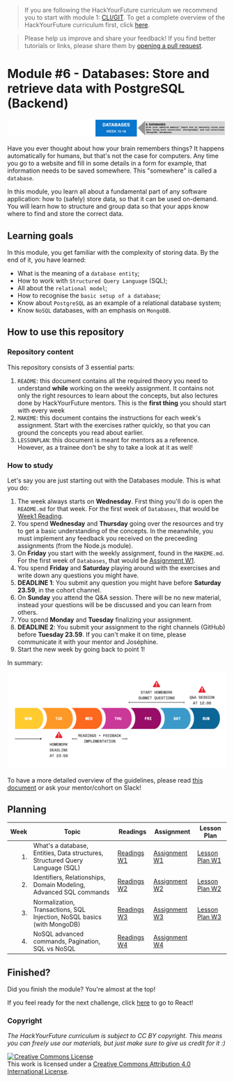 > If you are following the HackYourFuture curriculum we recommend you to start with module
> 1: [CLI/GIT](https://github.com/HackYourFuture/CLI-Git). To get a complete overview of the HackYourFuture
> curriculum first, click [here](https://github.com/HackYourFuture/curriculum).

> Please help us improve and share your feedback! If you find better tutorials or links, please share them
> by [opening a pull request](https://github.com/HackYourFuture/databases/pulls).

# Module #6 - Databases: Store and retrieve data with PostgreSQL (Backend)

![Databases](./assets/databases.png)

Have you ever thought about how your brain remembers things? It happens automatically for humans, but that's not the case for computers. Any time you go to a website and fill in some details in a form for example, that information needs to be saved somewhere. This "somewhere" is called a `database`.

In this module, you learn all about a fundamental part of any software application: how to (safely) store data, so that it can be used on-demand. You will learn how to structure and group data so that your apps know where to find and store the correct data.

## Learning goals

In this module, you get familiar with the complexity of storing data. By the end of it, you have learned:

- What is the meaning of a `database entity`;
- How to work with `Structured Query Language` (SQL);
- All about the `relational model`;
- How to recognise the `basic setup of a database`;
- Know about `PostgreSQL` as an example of a relational database system;
- Know `NoSQL` databases, with an emphasis on `MongoDB`.

## How to use this repository

### Repository content

This repository consists of 3 essential parts:

1. `README`: this document contains all the required theory you need to understand **while** working on the weekly assignment. It contains not only the right resources to learn about the concepts, but also lectures done by HackYourFuture mentors. This is the **first thing** you should start with every week
2. `MAKEME`: this document contains the instructions for each week's assignment. Start with the exercises rather quickly, so that you can ground the concepts you read about earlier.
3. `LESSONPLAN`: this document is meant for mentors as a reference. However, as a trainee don't be shy to take a look at it as well!

### How to study

Let's say you are just starting out with the Databases module. This is what you do:

1. The week always starts on **Wednesday**. First thing you'll do is open the `README.md` for that week. For the first week of `Databases`, that would be [Week1 Reading](/Week1/README.md).
2. You spend **Wednesday** and **Thursday** going over the resources and try to get a basic understanding of the concepts. In the meanwhile, you must implement any feedback you received on the preceeding assignments (from the Node.js module).
3. On **Friday** you start with the weekly assignment, found in the `MAKEME.md`. For the first week of `Databases`, that would be [Assignment W1](/Week1/MAKEME.md).
4. You spend **Friday** and **Saturday** playing around with the exercises and write down any questions you might have.
5. **DEADLINE 1**: You submit any question you might have before **Saturday 23.59**, in the cohort channel.
6. On **Sunday** you attend the Q&A session. There will be no new material, instead your questions will be be discussed and you can learn from others.
7. You spend **Monday** and **Tuesday** finalizing your assignment.
8. **DEADLINE 2**: You submit your assignment to the right channels (GitHub) before **Tuesday 23.59**. If you can't make it on time, please communicate it with your mentor and Joséphine.
9. Start the new week by going back to point 1!

In summary:

![Weekflow](assets/weekflow.png)

To have a more detailed overview of the guidelines, please read [this document](https://docs.google.com/document/d/1JUaEbxMQTyljAPFsWIbbLwwvvIXZ0VCHmCCN8RaeVIc/edit?usp=sharing) or ask your mentor/cohort on Slack!

## Planning

| Week | Topic                                                                         | Readings                       | Assignment                       | Lesson Plan                           |
| ---: | ----------------------------------------------------------------------------- | ------------------------------ | ------------------------------ | ------------------------------------- |
|   1. | What's a database, Entities, Data structures, Structured Query Language (SQL) | [Readings W1](Week1/README.md) | [Assignment W1](Week1/MAKEME.md) | [Lesson Plan W1](Week1/LESSONPLAN.md) |
|   2. | Identifiers, Relationships, Domain Modeling, Advanced SQL commands            | [Readings W2](Week2/README.md) | [Assignment W2](Week2/MAKEME.md) | [Lesson Plan W2](Week2/LESSONPLAN.md) |
|   3. | Normalization, Transactions, SQL Injection, NoSQL basics (with MongoDB)       | [Readings W3](Week3/README.md) | [Assignment W3](Week3/MAKEME.md) | [Lesson Plan W3](Week3/LESSONPLAN.md) |
|   4. | NoSQL advanced commands, Pagination, SQL vs NoSQL                             | [Readings W4](Week4/README.md) | [Assignment W4](Week4/MAKEME.md) |  |

## Finished?

Did you finish the module? You're almost at the top!

If you feel ready for the next challenge, click [here](https://www.github.com/HackYourFuture/react) to go to React!

### Copyright

_The HackYourFuture curriculum is subject to CC BY copyright. This means you can freely use our materials, but just make sure to give us credit for it :)_

<a rel="license" href="http://creativecommons.org/licenses/by/4.0/"><img alt="Creative Commons License" style="border-width:0" src="https://i.creativecommons.org/l/by/4.0/88x31.png" /></a><br />
This work is licensed under a <a rel="license" href="http://creativecommons.org/licenses/by/4.0/">Creative Commons
Attribution 4.0 International License</a>.
